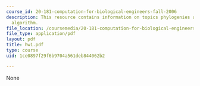 ```yaml
---
course_id: 20-181-computation-for-biological-engineers-fall-2006
description: This resource contains information on topics phylogenies and the UPGMA
  algorithm.
file_location: /coursemedia/20-181-computation-for-biological-engineers-fall-2006/1ce0897f29f6b9704a561deb844062b2_hw1.pdf
file_type: application/pdf
layout: pdf
title: hw1.pdf
type: course
uid: 1ce0897f29f6b9704a561deb844062b2

---
```

None